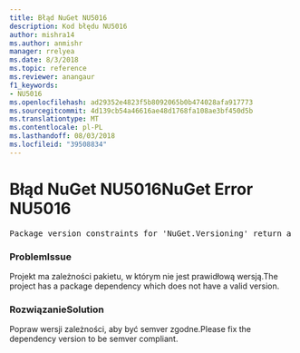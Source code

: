 ```yaml
---
title: Błąd NuGet NU5016
description: Kod błędu NU5016
author: mishra14
ms.author: anmishr
manager: rrelyea
ms.date: 8/3/2018
ms.topic: reference
ms.reviewer: anangaur
f1_keywords:
- NU5016
ms.openlocfilehash: ad29352e4823f5b8092065b0b474028afa917773
ms.sourcegitcommit: 4d139cb54a46616ae48d1768fa108ae3bf450d5b
ms.translationtype: MT
ms.contentlocale: pl-PL
ms.lasthandoff: 08/03/2018
ms.locfileid: "39508834"
---
```

# <a name="nuget-error-nu5016"></a><span data-ttu-id="1b80d-103">Błąd NuGet NU5016</span><span class="sxs-lookup"><span data-stu-id="1b80d-103">NuGet Error NU5016</span></span>
<pre>Package version constraints for 'NuGet.Versioning' return a version range that is empty.</pre>

### <a name="issue"></a><span data-ttu-id="1b80d-104">Problem</span><span class="sxs-lookup"><span data-stu-id="1b80d-104">Issue</span></span>

<span data-ttu-id="1b80d-105">Projekt ma zależności pakietu, w którym nie jest prawidłową wersją.</span><span class="sxs-lookup"><span data-stu-id="1b80d-105">The project has a package dependency which does not have a valid version.</span></span>


### <a name="solution"></a><span data-ttu-id="1b80d-106">Rozwiązanie</span><span class="sxs-lookup"><span data-stu-id="1b80d-106">Solution</span></span>

<span data-ttu-id="1b80d-107">Popraw wersji zależności, aby być semver zgodne.</span><span class="sxs-lookup"><span data-stu-id="1b80d-107">Please fix the dependency version to be semver compliant.</span></span>

